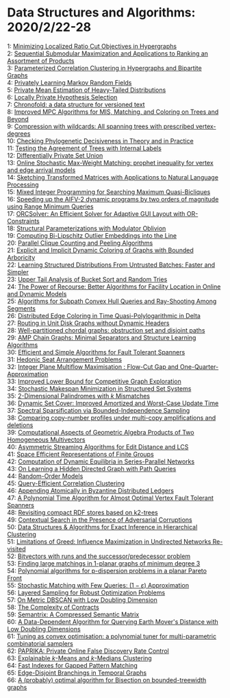 # Data Structures and Algorithms: 2020/2/22-28  
1: [Minimizing Localized Ratio Cut Objectives in Hypergraphs](https://doi.org/10.48550/arXiv.2002.09441)  
2: [Sequential Submodular Maximization and Applications to Ranking an  Assortment of Products](https://doi.org/10.48550/arXiv.2002.09458)  
3: [Parameterized Correlation Clustering in Hypergraphs and Bipartite Graphs](https://doi.org/10.48550/arXiv.2002.09460)  
4: [Privately Learning Markov Random Fields](https://doi.org/10.48550/arXiv.2002.09463)  
5: [Private Mean Estimation of Heavy-Tailed Distributions](https://doi.org/10.48550/arXiv.2002.09464)  
6: [Locally Private Hypothesis Selection](https://doi.org/10.48550/arXiv.2002.09465)  
7: [Chronofold: a data structure for versioned text](https://doi.org/10.48550/arXiv.2002.09511)  
8: [Improved MPC Algorithms for MIS, Matching, and Coloring on Trees and  Beyond](https://doi.org/10.48550/arXiv.2002.09610)  
9: [Compression with wildcards: All spanning trees with prescribed  vertex-degrees](https://doi.org/10.48550/arXiv.2002.09707)  
10: [Checking Phylogenetic Decisiveness in Theory and in Practice](https://doi.org/10.48550/arXiv.2002.09722)  
11: [Testing the Agreement of Trees with Internal Labels](https://doi.org/10.48550/arXiv.2002.09725)  
12: [Differentially Private Set Union](https://doi.org/10.48550/arXiv.2002.09745)  
13: [Online Stochastic Max-Weight Matching: prophet inequality for vertex and  edge arrival models](https://doi.org/10.48550/arXiv.2002.09807)  
14: [Sketching Transformed Matrices with Applications to Natural Language  Processing](https://doi.org/10.48550/arXiv.2002.09812)  
15: [Mixed Integer Programming for Searching Maximum Quasi-Bicliques](https://doi.org/10.48550/arXiv.2002.09880)  
16: [Speeding up the AIFV-$2$ dynamic programs by two orders of magnitude  using Range Minimum Queries](https://doi.org/10.48550/arXiv.2002.09885)  
17: [ORCSolver: An Efficient Solver for Adaptive GUI Layout with  OR-Constraints](https://doi.org/10.48550/arXiv.2002.09925)  
18: [Structural Parameterizations with Modulator Oblivion](https://doi.org/10.48550/arXiv.2002.09972)  
19: [Computing Bi-Lipschitz Outlier Embeddings into the Line](https://doi.org/10.48550/arXiv.2002.10039)  
20: [Parallel Clique Counting and Peeling Algorithms](https://doi.org/10.48550/arXiv.2002.10047)  
21: [Explicit and Implicit Dynamic Coloring of Graphs with Bounded Arboricity](https://doi.org/10.48550/arXiv.2002.10142)  
22: [Learning Structured Distributions From Untrusted Batches: Faster and  Simpler](https://doi.org/10.48550/arXiv.2002.10435)  
23: [Upper Tail Analysis of Bucket Sort and Random Tries](https://doi.org/10.48550/arXiv.2002.10499)  
24: [The Power of Recourse: Better Algorithms for Facility Location in Online  and Dynamic Models](https://doi.org/10.48550/arXiv.2002.10658)  
25: [Algorithms for Subpath Convex Hull Queries and Ray-Shooting Among  Segments](https://doi.org/10.48550/arXiv.2002.10672)  
26: [Distributed Edge Coloring in Time Quasi-Polylogarithmic in Delta](https://doi.org/10.48550/arXiv.2002.10780)  
27: [Routing in Unit Disk Graphs without Dynamic Headers](https://doi.org/10.48550/arXiv.2002.10841)  
28: [Well-partitioned chordal graphs: obstruction set and disjoint paths](https://doi.org/10.48550/arXiv.2002.10859)  
29: [AMP Chain Graphs: Minimal Separators and Structure Learning Algorithms](https://doi.org/10.48550/arXiv.2002.10870)  
30: [Efficient and Simple Algorithms for Fault Tolerant Spanners](https://doi.org/10.48550/arXiv.2002.10889)  
31: [Hedonic Seat Arrangement Problems](https://doi.org/10.48550/arXiv.2002.10898)  
32: [Integer Plane Multiflow Maximisation : Flow-Cut Gap and  One-Quarter-Approximation](https://doi.org/10.48550/arXiv.2002.10927)  
33: [Improved Lower Bound for Competitive Graph Exploration](https://doi.org/10.48550/arXiv.2002.10958)  
34: [Stochastic Makespan Minimization in Structured Set Systems](https://doi.org/10.48550/arXiv.2002.11153)  
35: [2-Dimensional Palindromes with $k$ Mismatches](https://doi.org/10.48550/arXiv.2002.11157)  
36: [Dynamic Set Cover: Improved Amortized and Worst-Case Update Time](https://doi.org/10.48550/arXiv.2002.11171)  
37: [Spectral Sparsification via Bounded-Independence Sampling](https://doi.org/10.48550/arXiv.2002.11237)  
38: [Comparing copy-number profiles under multi-copy amplifications and  deletions](https://doi.org/10.48550/arXiv.2002.11271)  
39: [Computational Aspects of Geometric Algebra Products of Two Homogeneous  Multivectors](https://doi.org/10.48550/arXiv.2002.11313)  
40: [Asymmetric Streaming Algorithms for Edit Distance and LCS](https://doi.org/10.48550/arXiv.2002.11342)  
41: [Space Efficient Representations of Finite Groups](https://doi.org/10.48550/arXiv.2002.11391)  
42: [Computation of Dynamic Equilibria in Series-Parallel Networks](https://doi.org/10.48550/arXiv.2002.11428)  
43: [On Learning a Hidden Directed Graph with Path Queries](https://doi.org/10.48550/arXiv.2002.11541)  
44: [Random-Order Models](https://doi.org/10.48550/arXiv.2002.12159)  
45: [Query-Efficient Correlation Clustering](https://doi.org/10.48550/arXiv.2002.11557)  
46: [Appending Atomically in Byzantine Distributed Ledgers](https://doi.org/10.48550/arXiv.2002.11593)  
47: [A Polynomial Time Algorithm for Almost Optimal Vertex Fault Tolerant  Spanners](https://doi.org/10.48550/arXiv.2002.11617)  
48: [Revisiting compact RDF stores based on k2-trees](https://doi.org/10.48550/arXiv.2002.11622)  
49: [Contextual Search in the Presence of Adversarial Corruptions](https://doi.org/10.48550/arXiv.2002.11650)  
50: [Data Structures & Algorithms for Exact Inference in Hierarchical  Clustering](https://doi.org/10.48550/arXiv.2002.11661)  
51: [Limitations of Greed: Influence Maximization in Undirected Networks  Re-visited](https://doi.org/10.48550/arXiv.2002.11679)  
52: [Bitvectors with runs and the successor/predecessor problem](https://doi.org/10.48550/arXiv.2002.11691)  
53: [Finding large matchings in 1-planar graphs of minimum degree 3](https://doi.org/10.48550/arXiv.2002.11818)  
54: [Polynomial algorithms for p-dispersion problems in a planar Pareto Front](https://doi.org/10.48550/arXiv.2002.11830)  
55: [Stochastic Matching with Few Queries: $(1-\varepsilon)$ Approximation](https://doi.org/10.48550/arXiv.2002.11880)  
56: [Layered Sampling for Robust Optimization Problems](https://doi.org/10.48550/arXiv.2002.11904)  
57: [On Metric DBSCAN with Low Doubling Dimension](https://doi.org/10.48550/arXiv.2002.11933)  
58: [The Complexity of Contracts](https://doi.org/10.48550/arXiv.2002.12034)  
59: [Semantrix: A Compressed Semantic Matrix](https://doi.org/10.48550/arXiv.2002.12050)  
60: [A Data-Dependent Algorithm for Querying Earth Mover's Distance with Low  Doubling Dimensions](https://doi.org/10.48550/arXiv.2002.12354)  
61: [Tuning as convex optimisation: a polynomial tuner for multi-parametric  combinatorial samplers](https://doi.org/10.48550/arXiv.2002.12771)  
62: [PAPRIKA: Private Online False Discovery Rate Control](https://doi.org/10.48550/arXiv.2002.12321)  
63: [Explainable $k$-Means and $k$-Medians Clustering](https://doi.org/10.48550/arXiv.2002.12538)  
64: [Fast Indexes for Gapped Pattern Matching](https://doi.org/10.48550/arXiv.2002.12662)  
65: [Edge-Disjoint Branchings in Temporal Graphs](https://doi.org/10.48550/arXiv.2002.12694)  
66: [A (probably) optimal algorithm for Bisection on bounded-treewidth graphs](https://doi.org/10.48550/arXiv.2002.12706)  